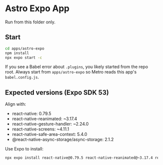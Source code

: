 # Astro Expo App

Run from this folder only.

## Start
```bash
cd apps/astro-expo
npm install
npx expo start -c
```

If you see a Babel error about `.plugins`, you likely started from the repo root. Always start from `apps/astro-expo` so Metro reads this app's `babel.config.js`.

## Expected versions (Expo SDK 53)
Align with:
- react-native: 0.79.5
- react-native-reanimated: ~3.17.4
- react-native-gesture-handler: ~2.24.0
- react-native-screens: ~4.11.1
- react-native-safe-area-context: 5.4.0
- @react-native-async-storage/async-storage: 2.1.2

Use Expo to install:
```bash
npx expo install react-native@0.79.5 react-native-reanimated@~3.17.4 react-native-gesture-handler@~2.24.0 react-native-screens@~4.11.1 react-native-safe-area-context@5.4.0 @react-native-async-storage/async-storage@2.1.2
```